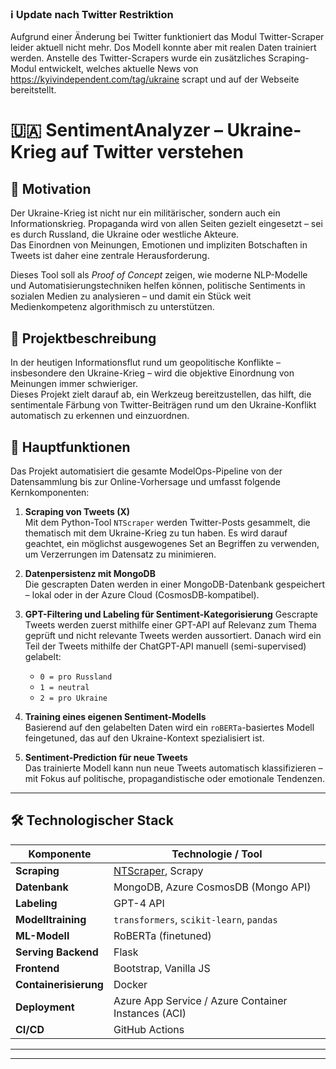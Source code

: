 ### ℹ️ Update nach Twitter Restriktion
Aufgrund einer Änderung bei Twitter funktioniert das Modul Twitter-Scraper leider aktuell nicht mehr. Dos Modell konnte aber mit realen Daten trainiert werden. 
Anstelle des Twitter-Scrapers wurde ein zusätzliches Scraping-Modul entwickelt, welches aktuelle News von https://kyivindependent.com/tag/ukraine scrapt und auf der Webseite bereitstellt.

# 🇺🇦 SentimentAnalyzer – Ukraine-Krieg auf Twitter verstehen

## 🎯 Motivation

Der Ukraine-Krieg ist nicht nur ein militärischer, sondern auch ein Informationskrieg. Propaganda wird von allen Seiten gezielt eingesetzt – sei es durch Russland, die Ukraine oder westliche Akteure.  
Das Einordnen von Meinungen, Emotionen und impliziten Botschaften in Tweets ist daher eine zentrale Herausforderung.

Dieses Tool soll als *Proof of Concept* zeigen, wie moderne NLP-Modelle und Automatisierungstechniken helfen können, politische Sentiments in sozialen Medien zu analysieren – und damit ein Stück weit Medienkompetenz algorithmisch zu unterstützen.

## 📌 Projektbeschreibung

In der heutigen Informationsflut rund um geopolitische Konflikte – insbesondere den Ukraine-Krieg – wird die objektive Einordnung von Meinungen immer schwieriger.  
Dieses Projekt zielt darauf ab, ein Werkzeug bereitzustellen, das hilft, die sentimentale Färbung von Twitter-Beiträgen rund um den Ukraine-Konflikt automatisch zu erkennen und einzuordnen.

## 🧠 Hauptfunktionen

Das Projekt automatisiert die gesamte ModelOps-Pipeline von der Datensammlung bis zur Online-Vorhersage und umfasst folgende Kernkomponenten:

1. **Scraping von Tweets (X)**  
   Mit dem Python-Tool `NTScraper` werden Twitter-Posts gesammelt, die thematisch mit dem Ukraine-Krieg zu tun haben. Es wird darauf geachtet, ein möglichst ausgewogenes Set an Begriffen zu verwenden, um Verzerrungen im Datensatz zu minimieren.

2. **Datenpersistenz mit MongoDB**  
   Die gescrapten Daten werden in einer MongoDB-Datenbank gespeichert – lokal oder in der Azure Cloud (CosmosDB-kompatibel).

3. **GPT-Filtering und Labeling für Sentiment-Kategorisierung**
   Gescrapte Tweets werden zuerst mithilfe einer GPT-API auf Relevanz zum Thema geprüft und nicht relevante Tweets werden aussortiert.
   Danach wird ein Teil der Tweets mithilfe der ChatGPT-API manuell (semi-supervised) gelabelt:  
   - `0 = pro Russland`  
   - `1 = neutral`  
   - `2 = pro Ukraine`

5. **Training eines eigenen Sentiment-Modells**  
   Basierend auf den gelabelten Daten wird ein `roBERTa`-basiertes Modell feingetuned, das auf den Ukraine-Kontext spezialisiert ist.

6. **Sentiment-Prediction für neue Tweets**  
   Das trainierte Modell kann nun neue Tweets automatisch klassifizieren – mit Fokus auf politische, propagandistische oder emotionale Tendenzen.

---

## 🛠️ Technologischer Stack

| Komponente           | Technologie / Tool                                           |
|----------------------|--------------------------------------------------------------|
| **Scraping**         | [NTScraper](https://github.com/JustAnotherArchivist/ntscraper), Scrapy |
| **Datenbank**        | MongoDB, Azure CosmosDB (Mongo API)                          |
| **Labeling**         | GPT-4 API                                                    |
| **Modelltraining**   | `transformers`, `scikit-learn`, `pandas`                     |
| **ML-Modell**        | RoBERTa (finetuned)                                          |
| **Serving Backend**  | Flask                                                        |
| **Frontend**         | Bootstrap, Vanilla JS                                        |
| **Containerisierung**| Docker                                                       |
| **Deployment**       | Azure App Service / Azure Container Instances (ACI)          |
| **CI/CD**            | GitHub Actions                                               |

---


---
